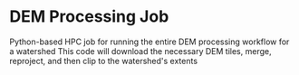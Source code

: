 # DEM Processing Job
Python-based HPC job for running the entire DEM processing workflow for a watershed
This code will download the necessary DEM tiles, merge, reproject, and then clip to the watershed's extents
